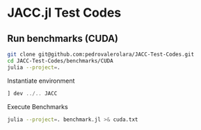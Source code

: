 # JACC.jl Test Codes

## Run benchmarks (CUDA)
```bash
git clone git@github.com:pedrovalerolara/JACC-Test-Codes.git
cd JACC-Test-Codes/benchmarks/CUDA
julia --project=.
```

Instantiate environment
```julia
] dev ../.. JACC
```
Execute Benchmarks
```bash
julia --project=. benchmark.jl >& cuda.txt
```
